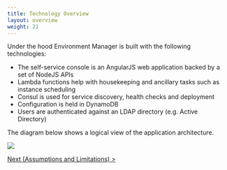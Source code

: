 ```yaml
---
title: Technology Overview
layout: overview
weight: 21
---
```


Under the hood Environment Manager is built with the following technologies:

-	The self-service console is an AngularJS web application backed by a set of NodeJS APIs
-	Lambda functions help with housekeeping and ancillary tasks such as instance scheduling
-	Consul is used for service discovery, health checks and deployment
-	Configuration is held in DynamoDB
-	Users are authenticated against an LDAP directory (e.g. Active Directory)

The diagram below shows a logical view of the application architecture.

![](/environment-manager/assets/images/arch.png)

[Next (Assumptions and Limitations) >](/environment-manager/overview/assumptions)